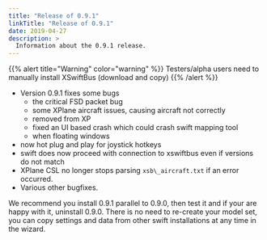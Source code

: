 ```yaml
---
title: "Release of 0.9.1"
linkTitle: "Release of 0.9.1"
date: 2019-04-27
description: >
  Information about the 0.9.1 release.
---
```


{{% alert title="Warning" color="warning" %}}
Testers/alpha users need to manually install XSwiftBus (download and copy)
{{% /alert %}}



- Version 0.9.1 fixes some bugs
    - the critical FSD packet bug
    - some XPlane aircraft issues, causing aircraft not correctly
    - removed from XP
    - fixed an UI based crash which could crash swift mapping tool
    - when floating windows
- now hot plug and play for joystick hotkeys
- swift does now proceed with connection to xswiftbus even if versions do not match
- XPlane CSL no longer stops parsing `xsb\_aircraft.txt` if an error occurred.
- Various other bugfixes.

We recommend you install 0.9.1 parallel to 0.9.0, then test it and if
your are happy with it, uninstall 0.9.0. There is no need to re-create
your model set, you can copy settings and data from other swift
installations at any time in the wizard.
